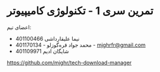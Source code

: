 #    تمرین سری 1 - تکنولوژی کامیپیوتر

   اعضای تیم:
   + نیما علیقارداشی 401100466
   + محمد جواد قره‌گوزلو - 401170134 - mjghrfr@gmail.com
   + شایگان ادیم 401109971

https://github.com/mjghr/tech-download-manager
